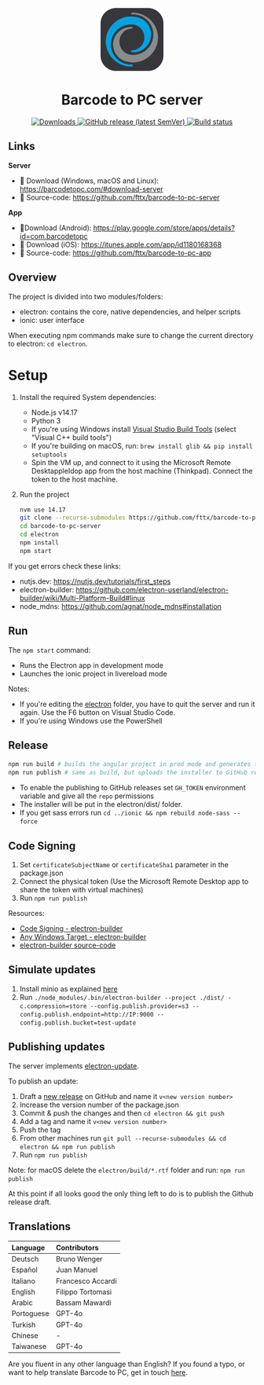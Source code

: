 <div align="center">
  <img width="128" height="128" src="https://raw.githubusercontent.com/fttx/barcode-to-pc-app/master/resources/icon.png">
</div>

<h1 align="center">Barcode to PC server</h1>

<div align="center">
  <a href="https://github.com/fttx/barcode-to-pc-server/releases">
    <img alt="Downloads"
    src="https://img.shields.io/github/downloads/fttx/barcode-to-pc-server/total">
  </a>

  <a href="https://github.com/fttx/barcode-to-pc-server/releases">
    <img alt="GitHub release (latest SemVer)"
    src="https://img.shields.io/github/v/release/fttx/barcode-to-pc-server?color=rgb%2872%2C191%2C29%29">
  </a>

  <a href="https://ci.appveyor.com/project/fttx/barcode-to-pc-server">
    <img alt="Build status"
    src="https://ci.appveyor.com/api/projects/status/un8nkjy7755fh7io?svg=true">
  </a>

</div>

## Links

**Server**

- 💾 Download (Windows, macOS and Linux): <https://barcodetopc.com/#download-server>
- 📁 Source-code: <https://github.com/fttx/barcode-to-pc-server>

**App**

- 📱Download (Android): <https://play.google.com/store/apps/details?id=com.barcodetopc>
- 📱 Download (iOS): <https://itunes.apple.com/app/id1180168368>
- 📁 Source-code: <https://github.com/fttx/barcode-to-pc-app>

## Overview

The project is divided into two modules/folders:

- electron: contains the core, native dependencies, and helper scripts
- ionic: user interface

When executing npm commands make sure to change the current directory to electron: `cd electron`.

# Setup

1. Install the required System dependencies:

   - Node.js v14.17
   - Python 3
   <!-- * If you're building on Windows, install these packages:
       * [Visual C++ Build Environment 2019](https://github.com/nodejs/node-gyp#on-windows)
         * Download link: https://visualstudio.microsoft.com/thank-you-downloading-visual-studio/?sku=BuildTools
         * When installing it check `Desktop Applications (Visual C++)` and `Windows 10 SDK` packages
         * After the installation run `npm config set msvs_version 2019` -->
   - If you're using Windows install [Visual Studio Build Tools](https://visualstudio.microsoft.com/thank-you-downloading-visual-studio/?sku=BuildTools) (select "Visual C++ build tools")
   - If you're building on macOS, run: `brew install glib && pip install setuptools`
   <!-- * If you're building on Linux, run: `sudo apt-get install -y libx11-dev libxtst-dev libpng-dev zlib1g-dev icnsutils graphicsmagick libavahi-compat-libdnssd-dev && sudo snap install snapcraft --classic` -->
   - Spin the VM up, and connect to it using the Microsoft Remote DesktappleIdop app from the host machine (Thinkpad). Connect the token to the host machine.

2. Run the project
   ```bash
   nvm use 14.17
   git clone --recurse-submodules https://github.com/fttx/barcode-to-pc-server/
   cd barcode-to-pc-server
   cd electron
   npm install
   npm start
   ```

If you get errors check these links:

- nutjs.dev: <https://nutjs.dev/tutorials/first_steps>
- electron-builder: <https://github.com/electron-userland/electron-builder/wiki/Multi-Platform-Build#linux>
- node_mdns: <https://github.com/agnat/node_mdns#installation>

## Run

The `npm start` command:

- Runs the Electron app in development mode
- Launches the ionic project in livereload mode

Notes:

- If you're editing the [electron](./electron) folder, you have to quit the server and run it again. Use the F6 button on Visual Studio Code.
- If you're using Windows use the PowerShell

## Release

```bash
npm run build # builds the angular project in prod mode and generates the signed installer for the current platform
npm run publish # same as build, but uploads the installer to GitHub releases
```

- To enable the publishing to GitHub releases set `GH_TOKEN` environment variable and give all the `repo` permissions
- The installer will be put in the electron/dist/ folder.
- If you get sass errors run `cd ../ionic && npm rebuild node-sass --force`

## Code Signing

1. Set `certificateSubjectName` or `certificateSha1` parameter in the package.json
2. Connect the physical token (Use the Microsoft Remote Desktop app to share the token with virtual machines)
3. Run `npm run publish`

Resources:

- [Code Signing - electron-builder](https://www.electron.build/code-signing)
- [Any Windows Target - electron-builder](https://www.electron.build/configuration/win)
- [electron-builder source-code](https://github.com/electron-userland/electron-builder/blob/ebbd9f796e2d8d5b0720b2b699ba24dc159ee692/packages/app-builder-lib/src/codeSign/windowsCodeSign.ts#L116)

## Simulate updates

1. Install minio as explained [here](https://github.com/electron-userland/electron-builder/issues/3053#issuecomment-401001573)
2. Run `./node_modules/.bin/electron-builder --project ./dist/ -c.compression=store --config.publish.provider=s3 --config.publish.endpoint=http://IP:9000 --config.publish.bucket=test-update`

## Publishing updates

The server implements [electron-update](https://www.electron.build/auto-update).

To publish an update:

1. Draft a [new
   release](https://github.com/fttx/barcode-to-pc-server/releases/new) on GitHub
   and name it `v<new version number>`
2. Increase the version number of the package.json
3. Commit & push the changes and then `cd electron && git push`
4. Add a tag and name it `v<new version number>`
5. Push the tag
6. From other machines run `git pull --recurse-submodules && cd electron && npm run publish`
7. Run `npm run publish`

Note: for macOS delete the `electron/build/*.rtf` folder and run: `npm run publish`

At this point if all looks good the only thing left to do is to publish the Github release draft.

## Translations

| Language   | Contributors      |
| :--------- | :---------------- |
| Deutsch    | Bruno Wenger      |
| Español    | Juan Manuel       |
| Italiano   | Francesco Accardi |
| English    | Filippo Tortomasi |
| Arabic     | Bassam Mawardi    |
| Portoguese | GPT-4o            |
| Turkish    | GPT-4o            |
| Chinese    | -                 |
| Taiwanese  | GPT-4o            |

Are you fluent in any other language than English? If you found a typo, or want to help translate Barcode to PC, get in touch [here](https://barcodetopc.com/contact/).
